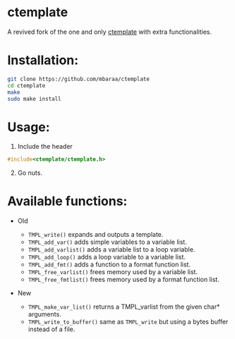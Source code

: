 # ctemplate

A revived fork of the one and only [ctemplate](https://libctemplate.sourceforge.net) with extra functionalities.

# Installation:

```bash
git clone https://github.com/mbaraa/ctemplate
cd ctemplate
make
sudo make install
```

# Usage:

1. Include the header

```c
#include<ctemplate/ctemplate.h>
```

2. Go nuts.

# Available functions:

- Old

  - `TMPL_write()` expands and outputs a template.
  - `TMPL_add_var()` adds simple variables to a variable list.
  - `TMPL_add_varlist()` adds a variable list to a loop variable.
  - `TMPL_add_loop()` adds a loop variable to a variable list.
  - `TMPL_add_fmt()` adds a function to a format function list.
  - `TMPL_free_varlist()` frees memory used by a variable list.
  - `TMPL_free_fmtlist()` frees memory used by a format function list.

- New
  - `TMPL_make_var_list()` returns a TMPL_varlist from the given char\* arguments.
  - `TMPL_write_to_buffer()` same as `TMPL_write` but using a bytes buffer instead of a file.
